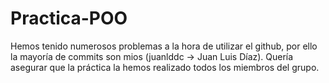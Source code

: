 # Practica-POO
Hemos tenido numerosos problemas a la hora de utilizar el github, por ello la mayoría de commits son mios (juanlddc -> Juan Luis Díaz).
Quería asegurar que la práctica la hemos realizado todos los miembros del grupo.
